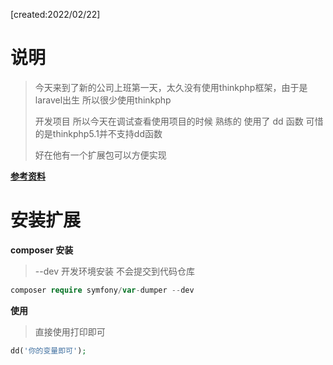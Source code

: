 [created:2022/02/22]

# 说明

> 今天来到了新的公司上班第一天，太久没有使用thinkphp框架，由于是laravel出生 所以很少使用thinkphp
>
> 开发项目 所以今天在调试查看使用项目的时候 熟练的 使用了 dd 函数 可惜的是thinkphp5.1并不支持dd函数
>
> 好在他有一个扩展包可以方便实现 

**[参考资料](https://blog.csdn.net/Do_Only/article/details/99452023)**

# 安装扩展

**composer 安装**

> --dev 开发环境安装 不会提交到代码仓库

```php
composer require symfony/var-dumper --dev  
```

**使用**

> 直接使用打印即可

```php
dd('你的变量即可');
```

